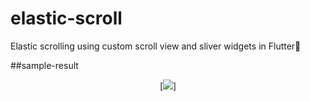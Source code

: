 # elastic-scroll
Elastic scrolling using custom scroll view and sliver widgets in Flutter💙

##sample-result

<div align="center">
  
  [<img src="https://github.com/Hamid313-coder/elastic-scroll/blob/main/elatic%20scroll.gif?raw=true"/>]
  
</div>

